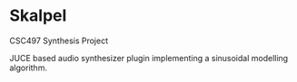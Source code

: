 # Skalpel
CSC497 Synthesis Project

JUCE based audio synthesizer plugin implementing a sinusoidal modelling algorithm.


